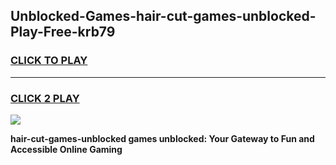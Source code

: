 
## Unblocked-Games-hair-cut-games-unblocked-Play-Free-krb79
<h3>
<a href="https://premium76.site?title=hair-cut-games-unblocked&ref=22A">CLICK TO PLAY</a></h3>
<hr>

<h3>
<a href="https://premium76.site?title=hair-cut-games-unblocked&ref=22A">CLICK 2 PLAY</a>
  
</h3>

<a href="https://premium76.site?title=hair-cut-games-unblocked&ref=22A"><img src="https://clearcache.store/games.png"></a>


**hair-cut-games-unblocked games unblocked: Your Gateway to Fun and Accessible Online Gaming**
